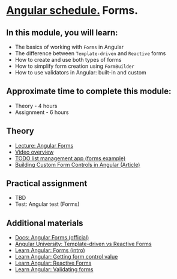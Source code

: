 # [Angular schedule.](../../README.md) Forms.

## In this module, you will learn:

- The basics of working with `Forms` in Angular
- The difference between `Template-driven` and `Reactive` forms
- How to create and use both types of forms
- How to simplify form creation using `FormBuilder`
- How to use validators in Angular: built-in and custom

## Approximate time to complete this module:

- Theory - 4 hours
- Assignment - 6 hours

## Theory

- [Lecture: Angular Forms](https://youtu.be/I_1fm5wx7_4)
- [Video overview](https://www.youtube.com/watch?v=kWbk-dOJaNQ&list=PL1w1q3fL4pmj9k1FrJ3Pe91EPub2_h4jF&index=7)
- [TODO list management app (forms example)](https://github.com/pavelrazuvalau/todo-list-management/tree/8ffdd73876c299e02fe3a392ab2c0870da9b44ab)
- [Building Custom Form Controls in Angular (Article)](https://blog.angular-university.io/angular-custom-form-controls/)

## Practical assignment

- TBD
- Test: Angular test (Forms)

## Additional materials

- [Docs: Angular Forms (official)](https://angular.dev/guide/forms)
- [Angular University: Template-driven vs Reactive Forms](https://blog.angular-university.io/introduction-to-angular-2-forms-template-driven-vs-model-driven/)
- [Learn Angular: Forms (intro)](https://angular.dev/tutorials/learn-angular/15-forms)
- [Learn Angular: Getting form control value](https://angular.dev/tutorials/learn-angular/16-form-control-values)
- [Learn Angular: Reactive Forms](https://angular.dev/tutorials/learn-angular/17-reactive-forms)
- [Learn Angular: Validating forms](https://angular.dev/tutorials/learn-angular/18-forms-validation)
